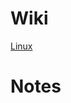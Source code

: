 # Wiki

[Linux]

# Notes

[//begin]: # "Autogenerate link refs for md compatibility"
[Linux]: 001-configuracoes_linux.md "Configurações de ambiente e solução de problemas no Linux para as minhas maquinas 🤯"


[//end]: # "Autogenerated link references"